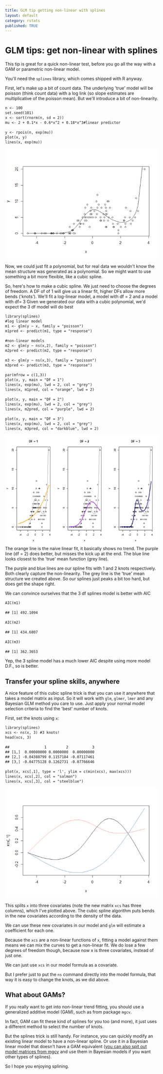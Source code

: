```yaml
---
title: GLM tip getting non-linear with splines
layout: default
category: rstats
published: TRUE
---
```


GLM tips: get non-linear with splines
=====================================

This tip is great for a quick non-linear test, before you go all the way
with a GAM or parametric non-linear model.

You'll need the `splines` library, which comes shipped with R anyway.

First, let's make up a bit of count data. The underlying 'true' model
will be poisson (think count data) with a log link (so slope estimates
are multiplicative of the poisson mean). But we'll introduce a bit of
non-linearity.

    n <- 100
    set.seed(101)
    x <- sort(rnorm(n, sd = 2))
    mu <- 2 + 0.1*x - 0.6*x^2 + 0.18*x^3#linear predictor

    y <- rpois(n, exp(mu))
    plot(x, y)
    lines(x, exp(mu))

![](/images/glm-tip-non-linear-splines/figure-markdown_strict/unnamed-chunk-1-1.png)

Now, we could just fit a polynomial, but for real data we wouldn't know
the mean structure was generated as a polynomial. So we might want to
use something a bit more flexible, like a cubic spline.

So, here's how to make a cubic spline. We just need to choose the
degrees of freedom. A DF of of 1 will give us a linear fit, higher DFs
allow more bends ('knots'). We'll fit a log-linear model, a model with
df = 2 and a model with df= 3 Given we generated our data with a cubic
polynomial, we'd expect the 3 df model will do best

    library(splines)
    #log linear model
    m1 <- glm(y ~ x, family = "poisson")
    m1pred <- predict(m1, type = "response")

    #non-linear models
    m2 <- glm(y ~ ns(x,2), family = "poisson")
    m2pred <- predict(m2, type = "response")

    m3 <- glm(y ~ ns(x,3), family = "poisson")
    m3pred <- predict(m3, type = "response")

    par(mfrow = c(1,3))
    plot(x, y, main = "DF = 1")
    lines(x, exp(mu), lwd = 2, col = "grey")
    lines(x, m1pred, col = "orange", lwd = 2)

    plot(x, y, main = "DF = 2")
    lines(x, exp(mu), lwd = 2, col = "grey")
    lines(x, m2pred, col = "purple", lwd = 2)

    plot(x, y, main = "DF = 3")
    lines(x, exp(mu), lwd = 2, col = "grey")
    lines(x, m3pred, col = "darkblue", lwd = 2)

![](/images/glm-tip-non-linear-splines/figure-markdown_strict/unnamed-chunk-2-1.png)
The orange line is the naive linear fit, it basically shows no trend.
The purple line (df = 2) does better, but misses the kick up at the end.
The blue line looks closest to the 'true' mean function (grey line).

The purple and blue lines are our spline fits with 1 and 2 knots
respectively. Both clearly capture the non-linearity. The grey line is
the 'true' mean structure we created above. So our splines just peaks a
bit too hard, but does get the shape right.

We can convince ourselves that the 3 df splines model is better with AIC

    AIC(m1)

    ## [1] 492.1094

    AIC(m2)

    ## [1] 434.6807

    AIC(m3)

    ## [1] 362.3653

Yep, the 3 spline model has a much lower AIC despite using more model
D.F., so is better.

Transfer your spline skills, anywhere
-------------------------------------

A nice feature of this cubic spline trick is that you can use it
anywhere that takes a model matrix as input. So it will work with `glm`,
`glmer`, `lmer` and any Bayesian GLM method you care to use. Just apply
your normal model selection criteria to find the 'best' number of knots.

First, set the knots using `x`:

    library(splines)
    xcs <- ns(x, 3) #3 knots!
    head(xcs, 3)

    ##                1         2           3
    ## [1,]  0.00000000 0.0000000  0.00000000
    ## [2,] -0.04388799 0.1157184 -0.07117461
    ## [3,] -0.04775128 0.1262731 -0.07766646

    plot(x, xcs[,1], type = 'l', ylim = c(min(xcs), max(xcs)))
    lines(x, xcs[,2], col = "salmon")
    lines(x, xcs[,3], col = "steelblue")

![](/images/glm-tip-non-linear-splines/figure-markdown_strict/unnamed-chunk-4-1.png)

This splits `x` into three covariates (note the new matrix `xcs` has
three columns), which I've plotted above. The cubic spline algorithm
puts bends in the new covariates according to the density of the data.

We can use these new covariates in our model and `glm` will estimate a
coefficient for each one.

Because the `xcs` are a non-linear functions of `x`, fitting a model
against them means we can mix the curves to get a non-linear fit. We do
lose a few degrees of freedom though, because now x is three covariates,
instead of just one.

We can just use `xcs` in our model formula as a covariate.

But I prefer just to put the `ns` command directly into the model
formula, that way it is easy to change the knots, as we did above.

What about GAMs?
----------------

If you really want to get into non-linear trend fitting, you should use
a generalized additive model (GAM), such as from package `mgcv`.

In fact, GAM can fit these kind of splines for you too (and more), it
just uses a different method to select the number of knots.

But the splines trick is still handy. For instance, you can quickly
modify an existing linear model to have a non-linear spline. Or use it
in a Bayesian linear model that doesn't have a GAM equivalent ([you can
also spit out model matrices from
mgcv](https://www.jstatsoft.org/article/view/v075i07) and use them in
Bayesian models if you want other types of splines).

So I hope you enjoying splining.
